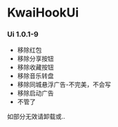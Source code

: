# KwaiHookUi


### Ui 1.0.1-9

- 移除红包
- 移除分享按钮
- 移除收藏按钮
- 移除音乐转盘
- 移除同城悬浮广告-不完美，不会写
- 移除启动广告
- 不管了

如部分无效请卸载或..
